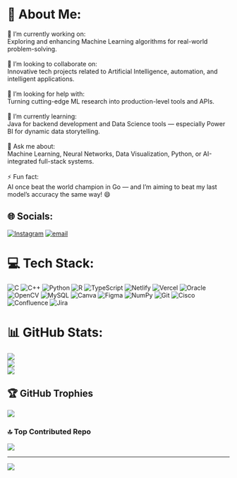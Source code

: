 # 💫 About Me:
🔭 I’m currently working on:  <br>Exploring and enhancing Machine Learning algorithms for real-world problem-solving.<br><br>👯 I’m looking to collaborate on:  <br>Innovative tech projects related to Artificial Intelligence, automation, and intelligent applications.<br><br>🤝 I’m looking for help with:  <br>Turning cutting-edge ML research into production-level tools and APIs.<br><br>🌱 I’m currently learning:  <br>Java for backend development and Data Science tools — especially Power BI for dynamic data storytelling.<br><br>💬 Ask me about:  <br>Machine Learning, Neural Networks, Data Visualization, Python, or AI-integrated full-stack systems.<br><br>⚡ Fun fact:  <br>AI once beat the world champion in Go — and I’m aiming to beat my last model’s accuracy the same way! 😄


## 🌐 Socials:
[![Instagram](https://img.shields.io/badge/Instagram-%23E4405F.svg?logo=Instagram&logoColor=white)](https://instagram.com/archanaa__132) [![email](https://img.shields.io/badge/Email-D14836?logo=gmail&logoColor=white)](mailto:ARCHANAAKUMAR1324@GMAIL.COM) 

# 💻 Tech Stack:
![C](https://img.shields.io/badge/c-%2300599C.svg?style=for-the-badge&logo=c&logoColor=white) ![C++](https://img.shields.io/badge/c++-%2300599C.svg?style=for-the-badge&logo=c%2B%2B&logoColor=white) ![Python](https://img.shields.io/badge/python-3670A0?style=for-the-badge&logo=python&logoColor=ffdd54) ![R](https://img.shields.io/badge/r-%23276DC3.svg?style=for-the-badge&logo=r&logoColor=white) ![TypeScript](https://img.shields.io/badge/typescript-%23007ACC.svg?style=for-the-badge&logo=typescript&logoColor=white) ![Netlify](https://img.shields.io/badge/netlify-%23000000.svg?style=for-the-badge&logo=netlify&logoColor=#00C7B7) ![Vercel](https://img.shields.io/badge/vercel-%23000000.svg?style=for-the-badge&logo=vercel&logoColor=white) ![Oracle](https://img.shields.io/badge/Oracle-F80000?style=for-the-badge&logo=oracle&logoColor=white) ![OpenCV](https://img.shields.io/badge/opencv-%23white.svg?style=for-the-badge&logo=opencv&logoColor=white) ![MySQL](https://img.shields.io/badge/mysql-4479A1.svg?style=for-the-badge&logo=mysql&logoColor=white) ![Canva](https://img.shields.io/badge/Canva-%2300C4CC.svg?style=for-the-badge&logo=Canva&logoColor=white) ![Figma](https://img.shields.io/badge/figma-%23F24E1E.svg?style=for-the-badge&logo=figma&logoColor=white) ![NumPy](https://img.shields.io/badge/numpy-%23013243.svg?style=for-the-badge&logo=numpy&logoColor=white) ![Git](https://img.shields.io/badge/git-%23F05033.svg?style=for-the-badge&logo=git&logoColor=white) ![Cisco](https://img.shields.io/badge/cisco-%23049fd9.svg?style=for-the-badge&logo=cisco&logoColor=black) ![Confluence](https://img.shields.io/badge/confluence-%23172BF4.svg?style=for-the-badge&logo=confluence&logoColor=white) ![Jira](https://img.shields.io/badge/jira-%230A0FFF.svg?style=for-the-badge&logo=jira&logoColor=white)
# 📊 GitHub Stats:
![](https://github-readme-stats.vercel.app/api?username=Archanaakumar&theme=dark&hide_border=false&include_all_commits=false&count_private=false)<br/>
![](https://nirzak-streak-stats.vercel.app/?user=Archanaakumar&theme=dark&hide_border=false)<br/>
![](https://github-readme-stats.vercel.app/api/top-langs/?username=Archanaakumar&theme=dark&hide_border=false&include_all_commits=false&count_private=false&layout=compact)

## 🏆 GitHub Trophies
![](https://github-profile-trophy.vercel.app/?username=Archanaakumar&theme=radical&no-frame=false&no-bg=false&margin-w=4)

### 🔝 Top Contributed Repo
![](https://github-contributor-stats.vercel.app/api?username=Archanaakumar&limit=5&theme=dark&combine_all_yearly_contributions=true)

---
[![](https://visitcount.itsvg.in/api?id=Archanaakumar&icon=0&color=0)](https://visitcount.itsvg.in)

<!-- Proudly created with GPRM ( https://gprm.itsvg.in ) -->
